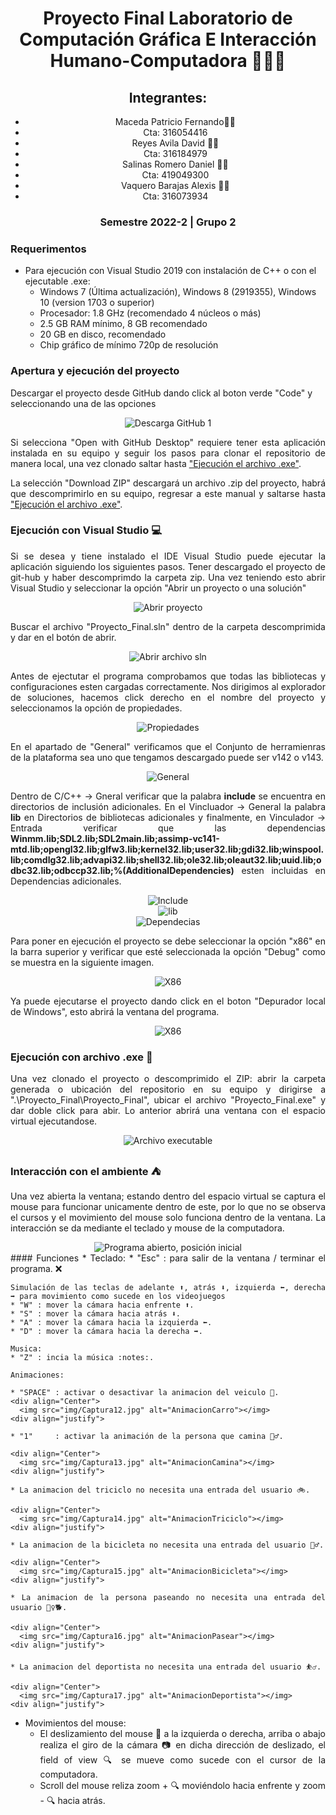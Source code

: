 <div align="center">

# Proyecto Final Laboratorio de Computación Gráfica E Interacción Humano-Computadora 👨🏽‍💻

## Integrantes:
 - Maceda Patricio Fernando🤵🏽
 - Cta: 316054416
 - Reyes Avila David 🤵🏽
 - Cta: 316184979
 - Salinas Romero Daniel 🤵🏽
 - Cta: 419049300
 - Vaquero Barajas Alexis 🤵🏽
 - Cta: 316073934
  
### Semestre 2022-2 | Grupo 2
</div>

### Requerimentos

* Para ejecución con Visual Studio 2019 con instalación de C++ o con el ejecutable .exe:
    - Windows 7 (Última actualización), Windows 8 (2919355), Windows 10 (version 1703 o superior)
    - Procesador: 1.8 GHz (recomendado 4 núcleos o más)
    - 2.5 GB RAM mínimo, 8 GB recomendado
    - 20 GB en disco, recomendado
    - Chip gráfico de mínimo 720p de resolución

### Apertura y ejecución del proyecto

Descargar el proyecto desde GitHub dando click al boton verde "Code" y seleccionando una de las opciones
<div align="Center">
    <img src="img/Captura1.JPG" alt="Descarga GitHub 1" ></img>
<div align="justify">
 
Si selecciona "Open with GitHub Desktop" requiere tener esta aplicación instalada en su equipo y seguir los pasos para clonar el repositorio de manera local, una vez 
clonado saltar hasta ["Ejecución el archivo .exe"](#item1).

La selección "Download ZIP" descargará un archivo .zip del proyecto, habrá que descomprimirlo en su equipo, regresar a este manual y saltarse hasta ["Ejecución el archivo .exe"](#item1).

 ### Ejecución con Visual Studio 💻
 
 Si se desea y tiene instalado el IDE Visual Studio puede ejecutar la aplicación siguiendo los siguientes pasos.
 Tener descargado el proyecto de git-hub y haber descomprimdo la carpeta zip. Una vez teniendo esto abrir Visual Studio y seleccionar la opción "Abrir un proyecto o una solución"
 
 <div align="Center">
  <img src="img/Captura3.jpg" alt="Abrir proyecto"></img>
<div align="justify">
 
 Buscar el archivo "Proyecto_Final.sln" dentro de la carpeta descomprimida y dar en el botón de abrir. 

  <div align="Center">
  <img src="img/Captura4.jpg" alt="Abrir archivo sln"></img>
<div align="justify">
 
Antes de ejectutar el programa comprobamos que todas las bibliotecas y configuraciones esten cargadas correctamente. Nos dirigimos al explorador de soluciones, hacemos click derecho en el nombre del proyecto y seleccionamos la opción de propiedades.
 
<div align="Center">
  <img src="img/Captura5.jpg" alt="Propiedades"></img>
<div align="justify">
 
 En el apartado de "General" verificamos que el Conjunto de herramienras de la plataforma sea uno que tengamos descargado puede ser v142 o v143.
 
 <div align="Center">
  <img src="img/Captura6.jpg" alt="General"></img>
<div align="justify">
 
Dentro de C/C++ -> Gneral verificar que la palabra **include** se encuentra en directorios de inclusión adicionales. En el Vincluador -> General la palabra **lib** en Directorios de bibliotecas adicionales y finalmente, en Vinculador -> Entrada verificar que las dependencias **Winmm.lib;SDL2.lib;SDL2main.lib;assimp-vc141-mtd.lib;opengl32.lib;glfw3.lib;kernel32.lib;user32.lib;gdi32.lib;winspool.lib;comdlg32.lib;advapi32.lib;shell32.lib;ole32.lib;oleaut32.lib;uuid.lib;odbc32.lib;odbccp32.lib;%(AdditionalDependencies)** esten incluidas en Dependencias adicionales. 
 
 <div align="Center">
  <img src="img/Captura7.jpg" alt="Include"></img>
<div align="justify">
 
 <div align="Center">
  <img src="img/Captura8.jpg" alt="lib"></img>
<div align="justify">
 
 <div align="Center">
  <img src="img/Captura9.jpg" alt="Dependecias"></img>
<div align="justify">
 
 Para poner en ejecución el proyecto se debe seleccionar la opción "x86" en la barra superior y verificar que esté seleccionada la opción "Debug" como se muestra en la siguiente imagen.
 
 <div align="Center">
  <img src="img/Captura10.jpg" alt="X86"></img>
<div align="justify">
 
 Ya puede ejecutarse el proyecto dando click en el boton "Depurador local de Windows", esto abrirá la ventana del programa.
 
  <div align="Center">
  <img src="img/Captura11.jpg" alt="X86"></img>
<div align="justify">
 
 <a name="item1"></a>
 ### Ejecución con archivo .exe 🚀

Una vez clonado el proyecto o descomprimido el ZIP: abrir la carpeta generada o ubicación del repositorio en su equipo y dirigirse a ".\Proyecto_Final\Proyecto_Final", ubicar el archivo "Proyecto_Final.exe" y dar doble click para abir. Lo anterior abrirá una ventana con el espacio virtual ejecutandose.

<div align="Center">
  <img src="img/Captura2.jpg" alt="Archivo executable"></img>
<div align="justify">
 
### Interacción con el ambiente ⛺️

Una vez abierta la ventana; estando dentro del espacio virtual se captura el mouse para funcionar unicamente dentro de este, por lo que no se observa el cursos y el movimiento del mouse solo funciona dentro de la ventana. La interacción se da mediante el teclado y mouse de la computadora.
<div align="Center">
<img src="img/Captura18.jpg" alt="Programa abierto, posición inicial"></img>
<div align="justify">
#### Funciones
* Teclado:
    * "Esc" : para salir de la ventana / terminar el programa. ❌
    
    Simulación de las teclas de adelante ⬆️, atrás ⬇️, izquierda ⬅️, derecha ➡️ para movimiento como sucede en los videojuegos
    * "W" : mover la cámara hacia enfrente ⬆️. 
    * "S" : mover la cámara hacia atrás ⬇️. 
    * "A" : mover la cámara hacia la izquierda ⬅️.
    * "D" : mover la cámara hacia la derecha ➡️.
    
    Musica:
    * "Z" : incia la música :notes:.
 
    Animaciones:
 
    * "SPACE" : activar o desactivar la animacion del veiculo 🚗.
    <div align="Center">
      <img src="img/Captura12.jpg" alt="AnimacionCarro"></img>
    <div align="justify">
     
    * "1"     : activar la animación de la persona que camina 🚶‍♂️. 
     
    <div align="Center">
      <img src="img/Captura13.jpg" alt="AnimacionCamina"></img>
    <div align="justify">
     
    * La animacion del triciclo no necesita una entrada del usuario 🚲.
     
    <div align="Center">
      <img src="img/Captura14.jpg" alt="AnimacionTriciclo"></img>
    <div align="justify">
     
    * La animacion de la bicicleta no necesita una entrada del usuario 🚴‍♂️.
     
    <div align="Center">
      <img src="img/Captura15.jpg" alt="AnimacionBicicleta"></img>
    <div align="justify">
     
    * La animacion de la persona paseando no necesita una entrada del usuario 🚶‍♀️🐕.
     
    <div align="Center">
      <img src="img/Captura16.jpg" alt="AnimacionPasear"></img>
    <div align="justify">
     
    * La animacion del deportista no necesita una entrada del usuario ⛹️‍♂️.
     
    <div align="Center">
      <img src="img/Captura17.jpg" alt="AnimacionDeportista"></img>
    <div align="justify">
    
* Movimientos del mouse:
    * El deslizamiento del mouse 🔁 a la izquierda o derecha, arriba o abajo realiza el giro de la cámara 📷 en dicha dirección de deslizado, el field of view 🔍 se mueve como sucede con el cursor de la computadora.
    * Scroll del mouse reliza zoom + 🔍 moviéndolo hacia enfrente y zoom - 🔍 hacia atrás. 
